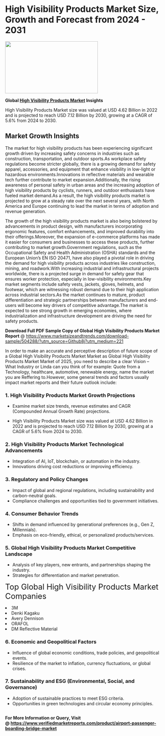 <H1>High Visibility Products Market Size, Growth and Forecast from 2024 - 2031</H1><img class="aligncenter size-medium wp-image-584254" src="https://thirdeyenews.in/wp-content/uploads/2024/09/Global-Market-Research-300x168.jpeg" alt="" width="300" height="168" /><p><strong>Global&nbsp;<a href="https://www.marketsizeandtrends.com/download-sample/504288/?utm_source=Github8j?utm_medium=221">High Visibility Products Market</a> Insights</strong></p><p>High Visibility Products Market size was valued at USD 4.62 Billion in 2022 and is projected to reach USD 7.12 Billion by 2030, growing at a CAGR of 5.6% from 2024 to 2030.</p><p><h2>Market Growth Insights</h2> <p>The market for high visibility products has been experiencing significant growth driven by increasing safety concerns in industries such as construction, transportation, and outdoor sports.As workplace safety regulations become stricter globally, there is a growing demand for safety apparel, accessories, and equipment that enhance visibility in low-light or hazardous environments.Innovations in reflective materials and wearable tech further contribute to market expansion.Additionally, the rising awareness of personal safety in urban areas and the increasing adoption of high visibility products by cyclists, runners, and outdoor enthusiasts have fueled market demand.As a result, the high visibility products market is projected to grow at a steady rate over the next several years, with North America and Europe continuing to lead the market in terms of adoption and revenue generation.</p> <p>The growth of the high visibility products market is also being bolstered by advancements in product design, with manufacturers incorporating ergonomic features, comfort enhancements, and improved durability into their offerings.Moreover, the expansion of e-commerce platforms has made it easier for consumers and businesses to access these products, further contributing to market growth.Government regulations, such as the Occupational Safety and Health Administration (OSHA) standards and the European Union’s EN ISO 20471, have also played a pivotal role in driving the demand for high visibility products across industries like construction, mining, and roadwork.With increasing industrial and infrastructural projects worldwide, there is a projected surge in demand for safety gear that ensures worker protection, especially in low-visibility environments.Key market segments include safety vests, jackets, gloves, helmets, and footwear, which are witnessing robust demand due to their high application across industrial sectors.As the market continues to mature, product differentiation and strategic partnerships between manufacturers and end-users will become key drivers of competitive advantage.The market is expected to see strong growth in emerging economies, where industrialization and infrastructure development are driving the need for safety products.<p><span class=""><strong>Download Full PDF Sample Copy of Global High Visibility Products Market Report</strong> @ <a href="https://www.marketsizeandtrends.com/download-sample/504288/?utm_source=Github8j?utm_medium=221" target="_blank">https://www.marketsizeandtrends.com/download-sample/504288/?utm_source=Github8j?utm_medium=221</a></span></p><p>In order to make an accurate and perceptive description of future scope of a Global&nbsp;High Visibility Products Market Market as Global&nbsp;High Visibility Products Market Market of 2025, you need to describe a clear Vision &ndash; What Industry or Linda can you think of for example: Quote from a Technology, healthcare, automotive, renewable energy, name the market you are Reffering to.However, some general trends and factors usually impact market reports and their future outlook include:</p><h3>1.&nbsp;<strong>High Visibility Products Market Growth Projections</strong></h3><ul><li>Examine market size trends, revenue estimates and CAGR (Compounded Annual Growth Rate) projections.</li><li><p>High Visibility Products Market size was valued at USD 4.62 Billion in 2022 and is projected to reach USD 7.12 Billion by 2030, growing at a CAGR of 5.6% from 2024 to 2030.</p></li></ul><h3>2.&nbsp;<strong>High Visibility Products Market Technological Advancements</strong></h3><ul><li>Integration of AI, IoT, blockchain, or automation in the industry.</li><li>Innovations driving cost reductions or improving efficiency.</li></ul><h3>3.&nbsp;<strong>Regulatory and Policy Changes</strong></h3><ul><li>Impact of global and regional regulations, including sustainability and carbon-neutral goals.</li><li>Compliance challenges and opportunities tied to government initiatives.</li></ul><h3>4.&nbsp;<strong>Consumer Behavior Trends</strong></h3><ul><li>Shifts in demand influenced by generational preferences (e.g., Gen Z, Millennials).</li><li>Emphasis on eco-friendly, ethical, or personalized products/services.</li></ul><h3>5.&nbsp;<strong>Global High Visibility Products Market Competitive Landscape</strong></h3><ul><li>Analysis of key players, new entrants, and partnerships shaping the industry.</li><li>Strategies for differentiation and market penetration.</li></ul><p data-pm-slice="1 1 []"><span style="color: inherit; font-family: inherit; font-size: 25px;">Top Global High Visibility Products Market Companies</span></p><div class="" data-test-id=""><p><li>3M</li><li> Denki Kagaku</li><li> Avery Dennison</li><li> ORAFOL</li><li> DM Reflective Material</li></p></div><h3>6.&nbsp;<strong>Economic and Geopolitical Factors</strong></h3><ul><li>Influence of global economic conditions, trade policies, and geopolitical events.</li><li>Resilience of the market to inflation, currency fluctuations, or global crises.</li></ul><h3>7.&nbsp;<strong>Sustainability and ESG (Environmental, Social, and Governance)</strong></h3><ul><li>Adoption of sustainable practices to meet ESG criteria.</li><li>Opportunities in green technologies and circular economy principles.</li></ul><h2><strong style="font-size: 14px;">For More Information or Query, Visit @&nbsp;</strong><a style="background-color: #ffffff; font-size: 14px;" href="https://www.marketsizeandtrends.com/report/high-visibility-products-market/" target="_blank">https://www.verifiedmarketreports.com/product/airport-passenger-boarding-bridge-market</a></h2>